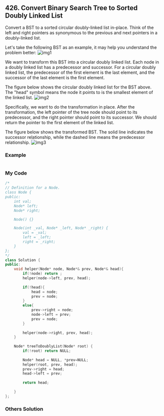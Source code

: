 ## 426. Convert Binary Search Tree to Sorted Doubly Linked List

Convert a BST to a sorted circular doubly-linked list in-place. Think of the left and right pointers as synonymous to the previous and next pointers in a doubly-linked list.

Let's take the following BST as an example, it may help you understand the problem better:
![img1](https://assets.leetcode.com/uploads/2018/10/12/bstdlloriginalbst.png "img1")

We want to transform this BST into a circular doubly linked list. Each node in a doubly linked list has a predecessor and successor. For a circular doubly linked list, the predecessor of the first element is the last element, and the successor of the last element is the first element.

The figure below shows the circular doubly linked list for the BST above. The "head" symbol means the node it points to is the smallest element of the linked list.
![img2](https://assets.leetcode.com/uploads/2018/10/12/bstdllreturndll.png "img2")

Specifically, we want to do the transformation in place. After the transformation, the left pointer of the tree node should point to its predecessor, and the right pointer should point to its successor. We should return the pointer to the first element of the linked list.

The figure below shows the transformed BST. The solid line indicates the successor relationship, while the dashed line means the predecessor relationship.
![img3](https://assets.leetcode.com/uploads/2018/10/12/bstdllreturnbst.png "img3")

### Example
```
```

### My Code
```c++
/*
// Definition for a Node.
class Node {
public:
    int val;
    Node* left;
    Node* right;

    Node() {}

    Node(int _val, Node* _left, Node* _right) {
        val = _val;
        left = _left;
        right = _right;
    }
};
*/
class Solution {
public:
    void helper(Node* node, Node*& prev, Node*& head){
        if(!node) return ;
        helper(node->left, prev, head);
        
        if(!head){
            head = node;
            prev = node;
        }
        else{
            prev->right = node;
            node->left = prev;
            prev = node;
        }
        
        helper(node->right, prev, head);
    }
    
    Node* treeToDoublyList(Node* root) {
        if(!root) return NULL;
        
        Node* head = NULL, *prev=NULL;
        helper(root, prev, head);
        prev->right = head;
        head->left = prev;
        
        return head;
        
    }
};
```


### Others Solution
```c++
```


